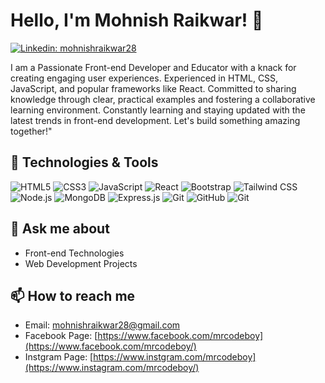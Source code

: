 # Hello, I'm Mohnish Raikwar! 👋

[![Linkedin: mohnishraikwar28](https://img.shields.io/badge/-mohnishraikwar28-blue?style=flat-square&logo=Linkedin&logoColor=white&link=https://www.linkedin.com/in/mohnishraikwar28/)](https://www.linkedin.com/in/mohnishraikwar28/)

I am a Passionate Front-end Developer and Educator with a knack for creating engaging user experiences. Experienced in HTML, CSS, JavaScript, and popular frameworks like React. Committed to sharing knowledge through clear, practical examples and fostering a collaborative learning environment. Constantly learning and staying updated with the latest trends in front-end development. Let's build something amazing together!"

## 🧰 Technologies & Tools

![HTML5](https://img.shields.io/badge/-HTML5-black?style=for-the-badge&logo=html5)
![CSS3](https://img.shields.io/badge/-CSS3-black?style=flat-square&logo=css3)
![JavaScript](https://img.shields.io/badge/-JavaScript-black?style=flat-square&logo=javascript)
![React](https://img.shields.io/badge/-React-black?style=flat-square&logo=react)
![Bootstrap](https://img.shields.io/badge/-Bootstrap-black?style=flat-square&logo=bootstrap)
![Tailwind CSS](https://img.shields.io/badge/-Tailwind_CSS-black?style=flat-square&logo=tailwind-css)
![Node.js](https://img.shields.io/badge/-Node.js-black?style=flat-square&logo=Node.js)
![MongoDB](https://img.shields.io/badge/-MongoDB-black?style=flat-square&logo=mongodb)
![Express.js](https://img.shields.io/badge/-Express.js-black?style=flat-square&logo=express)
![Git](https://img.shields.io/badge/-Git-black?style=flat-square&logo=git)
![GitHub](https://img.shields.io/badge/-GitHub-181717?style=flat-square&logo=github)
![Git](https://img.shields.io/badge/-Git-black?style=for-the-badge&logo=git)



## 💬 Ask me about

- Front-end Technologies
- Web Development Projects

## 📫 How to reach me

- Email: mohnishraikwar28@gmail.com
- Facebook Page: [https://www.facebook.com/mrcodeboy](https://www.facebook.com/mrcodeboy/)
- Instgram Page: [https://www.instgram.com/mrcodeboy](https://www.instagram.com/mrcodeboy/)


